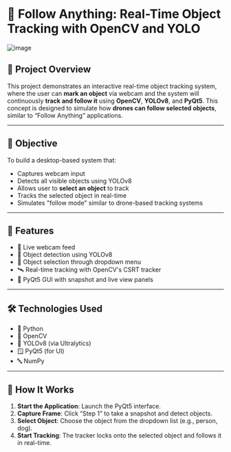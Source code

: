 # 🚁 Follow Anything: Real-Time Object Tracking with OpenCV and YOLO
![image](https://github.com/user-attachments/assets/49fc5767-02c1-405f-a9f6-a7e630f3f9e4)

## 📘 Project Overview
This project demonstrates an interactive real-time object tracking system, where the user can **mark an object** via webcam and the system will continuously **track and follow it** using **OpenCV**, **YOLOv8**, and **PyQt5**. This concept is designed to simulate how **drones can follow selected objects**, similar to “Follow Anything” applications.

---

## 🎯 Objective
To build a desktop-based system that:
- Captures webcam input
- Detects all visible objects using YOLOv8
- Allows user to **select an object** to track
- Tracks the selected object in real-time
- Simulates "follow mode" similar to drone-based tracking systems

---

## 🎥 Features
- 📸 Live webcam feed
- 🎯 Object detection using YOLOv8
- 🧠 Object selection through dropdown menu
- 🛰️ Real-time tracking with OpenCV's CSRT tracker
- 🎨 PyQt5 GUI with snapshot and live view panels


---

## 🛠️ Technologies Used
- 🐍 Python
- 🎯 OpenCV
- 🤖 YOLOv8 (via Ultralytics)
- 🪟 PyQt5 (for UI)
- 🔤 NumPy

---

## 🚀 How It Works

1. **Start the Application**: Launch the PyQt5 interface.
2. **Capture Frame**: Click “Step 1” to take a snapshot and detect objects.
3. **Select Object**: Choose the object from the dropdown list (e.g., person, dog).
4. **Start Tracking**: The tracker locks onto the selected object and follows it in real-time.


